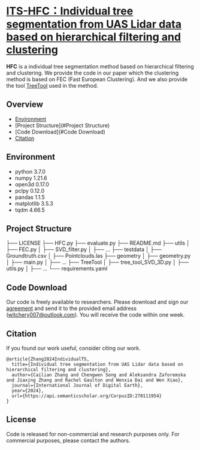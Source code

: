 # [ITS-HFC：Individual tree segmentation from UAS Lidar data based on hierarchical filtering and clustering](https://www.tandfonline.com/doi/full/10.1080/17538947.2024.2356124#abstract)

**HFC** is a individual tree segmentation method based on hierarchical filtering and clustering. We provide the code in our paper which the clustering method is based on FEC (Fast European Clustering). And we also provide the tool [TreeTool](https://github.com/porteratzo/TreeTool) used in the method.



## Overview
- [Environment](#Environment)
- [Project Structure](#Project Structure)
- [Code Download](#Code Download)
- [Citation](#Citation)


## Environment

- python                         3.7.0
- numpy                         1.21.6
- open3d                        0.17.0
- pclpy                            0.12.0
- pandas                        1.1.5
- matplotlib                    3.5.3
- tqdm                            4.66.5



## Project Structure

├── LICENSE
├── HFC.py
├── evaluate.py
├── README.md
├── utils
│   ├── FEC.py
│   ├── SVD_filter.py
│   ├── ...
├── testdata
│   ├── Groundtruth.csv
│   ├── Pointclouds.las
├── geometry
│   ├── geometry.py
│   ├── main.py
│   ├── ...
├── TreeTool
│   ├── tree_tool_SVD_3D.py
│   ├── utils.py
│   ├── ...
└── requirements.yaml



## Code Download

Our code is freely available to researchers. Please download and sign our [agreement](https://drive.google.com/file/d/1uGB5JPkyqn4XfyuBXjwIsZ1jqTgHRYnm/view) and send it to the provided email address ([witchery007@outlook.com](mailto:witchery007@outlook.com)). You will receive the code within one week.

## Citation

If you found our work useful, consider citing our work.

```bixtex
@article{Zhang2024IndividualTS,
  title={Individual tree segmentation from UAS Lidar data based on hierarchical filtering and clustering},
  author={Cailian Zhang and Chengwen Song and Aleksandra Zaforemska and Jiaxing Zhang and Rachel Gaulton and Wenxia Dai and Wen Xiao},
  journal={International Journal of Digital Earth},
  year={2024},
  url={https://api.semanticscholar.org/CorpusID:270111954}
}
```





## License

Code is released for non-commercial and research purposes only. For commercial purposes, please contact the authors.




